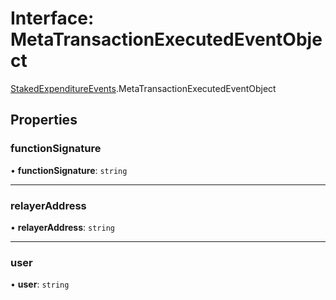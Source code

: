 # Interface: MetaTransactionExecutedEventObject

[StakedExpenditureEvents](../modules/StakedExpenditureEvents.md).MetaTransactionExecutedEventObject

## Properties

### functionSignature

• **functionSignature**: `string`

___

### relayerAddress

• **relayerAddress**: `string`

___

### user

• **user**: `string`
